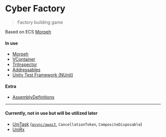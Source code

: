# Cyber Factory

> Factory building game

Based on ECS [Morpeh](https://github.com/scellecs/morpeh.git)

#### In use

- [Morpeh](https://github.com/scellecs/morpeh.git)
- [VContainer](https://github.com/hadashiA/VContainer)
- [TriInspector](https://github.com/codewriter-packages/Tri-Inspector)
- [Addressables](https://docs.unity3d.com/Manual/com.unity.addressables.html)
- [Unity Test Framework (NUnit)](https://docs.unity3d.com/Packages/com.unity.test-framework@2.0)

#### Extra

- [AssemblyDefinitions](https://docs.unity3d.com/Manual/assembly-definitions-intro.html)

---
#### Currently, not in use but will be utilized later

- [UniTask](https://github.com/Cysharp/UniTask) ([`async/await`](https://learn.microsoft.com/en-us/dotnet/csharp/asynchronous-programming/), `CancellationToken`, `CompositeDisposable`)
- [UniRx](https://github.com/neuecc/UniRx)